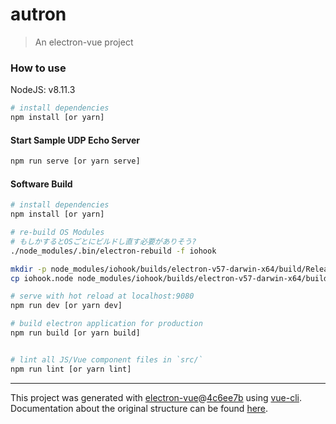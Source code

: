 # autron

> An electron-vue project

### How to use

NodeJS: v8.11.3

``` bash
# install dependencies
npm install [or yarn]
```

#### Start Sample UDP Echo Server

``` bash
npm run serve [or yarn serve]
```

#### Software Build

``` bash
# install dependencies
npm install [or yarn]

# re-build OS Modules
# もしかするとOSごとにビルドし直す必要がありそう?
./node_modules/.bin/electron-rebuild -f iohook

mkdir -p node_modules/iohook/builds/electron-v57-darwin-x64/build/Release
cp iohook.node node_modules/iohook/builds/electron-v57-darwin-x64/build/Release/iohook.node

# serve with hot reload at localhost:9080
npm run dev [or yarn dev]

# build electron application for production
npm run build [or yarn build]


# lint all JS/Vue component files in `src/`
npm run lint [or yarn lint]

```

---

This project was generated with [electron-vue](https://github.com/SimulatedGREG/electron-vue)@[4c6ee7b](https://github.com/SimulatedGREG/electron-vue/tree/4c6ee7bf4f9b4aa647a22ec1c1ca29c2e59c3645) using [vue-cli](https://github.com/vuejs/vue-cli). Documentation about the original structure can be found [here](https://simulatedgreg.gitbooks.io/electron-vue/content/index.html).
